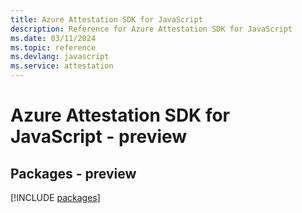 ```yaml
---
title: Azure Attestation SDK for JavaScript
description: Reference for Azure Attestation SDK for JavaScript
ms.date: 03/11/2024
ms.topic: reference
ms.devlang: javascript
ms.service: attestation
---
```

# Azure Attestation SDK for JavaScript - preview
## Packages - preview
[!INCLUDE [packages](attestation-index.md)]